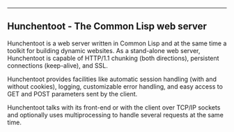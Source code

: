----------------------------------------
Hunchentoot - The Common Lisp web server
----------------------------------------

Hunchentoot is a web server written in Common Lisp and at the same
time a toolkit for building dynamic websites.  As a stand-alone web
server, Hunchentoot is capable of HTTP/1.1 chunking (both directions),
persistent connections (keep-alive), and SSL.

Hunchentoot provides facilities like automatic session handling (with
and without cookies), logging, customizable error handling, and easy
access to GET and POST parameters sent by the client.

Hunchentoot talks with its front-end or with the client over TCP/IP
sockets and optionally uses multiprocessing to handle several requests
at the same time.

